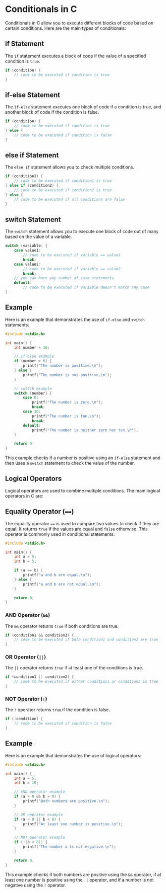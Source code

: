 # Conditionals in C

Conditionals in C allow you to execute different blocks of code based on certain conditions. Here are the main types of conditionals:

## if Statement

The `if` statement executes a block of code if the value of a specified condition is `true`.

``` C
if (condition) {
    // code to be executed if condition is true
}
```

## if-else Statement

The `if-else` statement executes one block of code if a condition is true, and another block of code if the condition is false.

``` C
if (condition) {
    // code to be executed if condition is true
} else {
    // code to be executed if condition is false
}
```

## else if Statement

The `else if` statement allows you to check multiple conditions.

```c
if (condition1) {
    // code to be executed if condition1 is true
} else if (condition2) {
    // code to be executed if condition2 is true
} else {
    // code to be executed if all conditions are false
}
```

## switch Statement

The `switch` statement allows you to execute one block of code out of many based on the value of a variable.

```c
switch (variable) {
    case value1:
        // code to be executed if variable == value1
        break;
    case value2:
        // code to be executed if variable == value2
        break;
    // you can have any number of case statements
    default:
        // code to be executed if variable doesn't match any case
}
```

## Example

Here is an example that demonstrates the use of `if-else` and `switch` statements:

```c
#include <stdio.h>

int main() {
    int number = 10;

    // if-else example
    if (number > 0) {
        printf("The number is positive.\n");
    } else {
        printf("The number is not positive.\n");
    }

    // switch example
    switch (number) {
        case 0:
            printf("The number is zero.\n");
            break;
        case 10:
            printf("The number is ten.\n");
            break;
        default:
            printf("The number is neither zero nor ten.\n");
    }

    return 0;
}
```

This example checks if a number is positive using an `if-else` statement and then uses a `switch` statement to check the value of the number.

## Logical Operators

Logical operators are used to combine multiple conditions. The main logical operators in C are:

## Equality Operator (`==`)

The equality operator `==` is used to compare two values to check if they are equal. It returns `true` if the values are equal and `false` otherwise. This operator is commonly used in conditional statements.

```c
#include <stdio.h>

int main() {
    int a = 5;
    int b = 5;

    if (a == b) {
        printf("a and b are equal.\n");
    } else {
        printf("a and b are not equal.\n");
    }

    return 0;
}
```

### AND Operator (`&&`)

The `&&` operator returns `true` if both conditions are true.

```c
if (condition1 && condition2) {
    // code to be executed if both condition1 and condition2 are true
}
```

### OR Operator (`||`)

The `||` operator returns `true` if at least one of the conditions is true.

```c
if (condition1 || condition2) {
    // code to be executed if either condition1 or condition2 is true
}
```

### NOT Operator (`!`)

The `!` operator returns `true` if the condition is false.

```c
if (!condition) {
    // code to be executed if condition is false
}
```

## Example

Here is an example that demonstrates the use of logical operators:

```c
#include <stdio.h>

int main() {
    int a = 5;
    int b = 10;

    // AND operator example
    if (a > 0 && b > 0) {
        printf("Both numbers are positive.\n");
    }

    // OR operator example
    if (a > 0 || b < 0) {
        printf("At least one number is positive.\n");
    }

    // NOT operator example
    if (!(a < 0)) {
        printf("The number a is not negative.\n");
    }

    return 0;
}
```

This example checks if both numbers are positive using the `&&` operator, if at least one number is positive using the `||` operator, and if a number is not negative using the `!` operator.